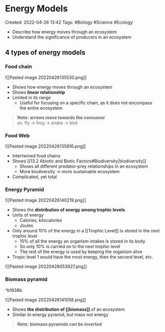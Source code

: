 # Energy Models 
Created: 2022-04-26 13:42
Tags: #Biology #Science #Ecology 

- Describe how energy moves through an ecosystem 
- Understand the significance of producers in an ecosystem 

## 4 types of energy models 
### Food chain 
![[Pasted image 20220426135530.png]]
- Shows how energy moves through an ecosystem 
- Shows **linear relationship** 
- Limited in its range 
	- Useful for focusing on a specific chain, as it does not encompass the entire ecosystem 
>**Note: arrows move towards the consumer**  
>ex. fly $\rightarrow$ frog $\rightarrow$ snake $\rightarrow$ bird 



### Food Web 
![[Pasted image 20220426135816.png]]
- Intertwined food chains 
- Shows [[13.2 Abiotic and Biotic Factors#Biodiversity|biodiversity]] 
	- Shows all different predator-prey relationships in an ecosystem 
	- More biodiversity $\rightarrow$ more sustainable ecosystem 
- Complicated, yet total 

### Energy Pyramid 
![[Pasted image 20220426140219.png]]
- Shows the **distribution of energy among trophic levels** 
- Units of energy 
	- Calories, kilocalories 
	- Joules 
- Only around 10% of the energy in a [[Trophic Level]] is stored in the next trophic level 
	- 10% of all the energy an organism intakes is stored in its body 
	- So only 10% is carried on to the next trophic level 
	- The rest of the energy is used by keeping the organism alive 
- Tropic level 1 would have the most energy, then the second level, etc. 

![[Pasted image 20220428053927.png]]

### Biomass pyramid 

^b1638b

![[Pasted image 20220426141058.png]]
- Shows **the distribution of  [[biomass]]** of an ecosystem 
- Similar to energy pyramid, but mass not energy 
>**Note: biomass pyramids can be inverted** 